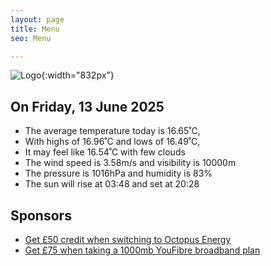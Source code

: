 ```yaml
---
layout: page
title: Menu
seo: Menu

---
```


![Logo](/images/logo.jpg){:width="832px"}

<!-- weather_marker starts -->
## On Friday, 13 June 2025

- The average temperature today is 16.65˚C,
- With highs of 16.96˚C and lows of 16.49˚C,
- It may feel like 16.54˚C with few clouds
- The wind speed is 3.58m/s and visibility is 10000m
- The pressure is 1016hPa and humidity is 83%
- The sun will rise at 03:48 and set at 20:28

<!-- weather_marker ends -->

## Sponsors

- [Get £50 credit when switching to Octopus Energy](https://bit.ly/3oD1nnS)
- [Get £75 when taking a 1000mb YouFibre broadband plan](https://aklam.io/91zWhU?)
